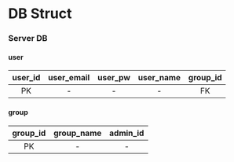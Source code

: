 # DB Struct
### Server DB
#### user
| user_id | user_email | user_pw | user_name | group_id |
|:---:|:---:|:---:|:---:|:---:|
|PK|-|-|-|FK|

#### group
| group_id | group_name | admin_id |
|:---:|:---:|:---:|
|PK|-|-|
